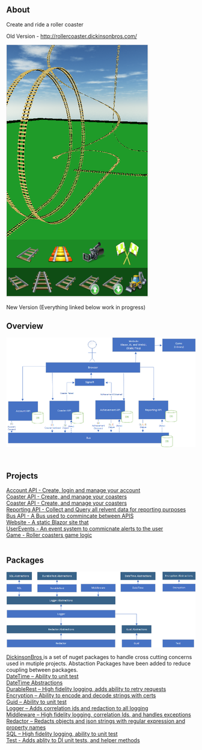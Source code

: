 <h2>About</h2>
Create and ride a roller coaster

Old Version - http://rollercoaster.dickinsonbros.com/

![Alt text](https://raw.githubusercontent.com/msdickinson/RollerCoaster/master/Tracks.png)

New Version (Everything linked below work in progress)
<br/>


<h2>Overview</h2>

![Alt text](https://raw.githubusercontent.com/msdickinson/RollerCoaster/master/DickinsonBros.png)

<br/>

<h2>Projects</h2>

<a href="https://github.com/msdickinson/RollerCoaster.Account">
    Account API - Create, login and manage your account
</a>
<br/>

<a href="https://github.com/msdickinson/RollerCoaster.Coaster">
    Coaster API - Create, and manage your coasters
</a>
<br/>

<a href="https://github.com/msdickinson/RollerCoaster.Achievement">
    Coaster API - Create, and manage your coasters
</a>
<br/>

<a href="https://github.com/msdickinson/RollerCoaster.Reporting">
    Reporting API - Collect and Query all relvent data for reporting purposes
</a>
<br/>

<a href="https://github.com/msdickinson/RollerCoaster.Bus">
    Bus API - A Bus used to commincate between APIS
</a>
<br/>

<a href="https://github.com/msdickinson/RollerCoaster.Website">
    Website - A static Blazor site that 
</a>
<br/>

<a href="https://github.com/msdickinson/RollerCoaster.UserEvents">
    UserEvents - An event system to commicnate alerts to the user
</a>
<br/>

<a href="https://github.com/msdickinson/RollerCoaster.Game">
    Game - Roller coasters game logic
</a>
<br/>

<br/>
<h2>Packages</h2>

![Alt text](https://raw.githubusercontent.com/msdickinson/DickinsonBros/master/Stack.png)

<a href="https://github.com/msdickinson/DickinsonBros">
    DickinsonBros
</a> is a set of nuget packages to handle cross cutting concerns used in mutiple projects.
Abstaction Packages have been added to reduce coupling between packages.
<br/>

<a href="https://github.com/msdickinson/DickinsonBros.DateTime">
    DateTime – Ability to unit test
</a>
<br/>

<a href="https://github.com/msdickinson/DickinsonBros.DateTime.Abstractions">
    DateTime Abstractions
</a>
<br/>


<a href="https://github.com/msdickinson/DickinsonBros.DurableRest">
    DurableRest – High fidelity logging, adds ability to retry requests
</a>
<br/>

<a href="https://github.com/msdickinson/DickinsonBros.Encryption">
    Encryption – Ability to encode and decode strings with certs
</a>
<br/>

<a href="https://github.com/msdickinson/DickinsonBros.Guid">
    Guid – Ability to unit test
</a>
<br/>

<a href="https://github.com/msdickinson/DickinsonBros.Logger">
    Logger – Adds correlation ids and redaction to all logging
</a>
<br/>

<a href="https://github.com/msdickinson/DickinsonBros.Middleware">
    Middleware – High fidelity logging, correlation Ids, and handles exceptions
</a>
<br/>

<a href="https://github.com/msdickinson/DickinsonBros.Redactor">
    Redactor – Redacts objects and json strings with regular expression and property names
</a>
<br/>

<a href="https://github.com/msdickinson/DickinsonBros.SQL">
    SQL – High fidelity logging, ability to unit test
</a>
<br/>

<a href="https://github.com/msdickinson/DickinsonBros.Test">
    Test - Adds ablity to DI unit tests, and helper methods
</a>

